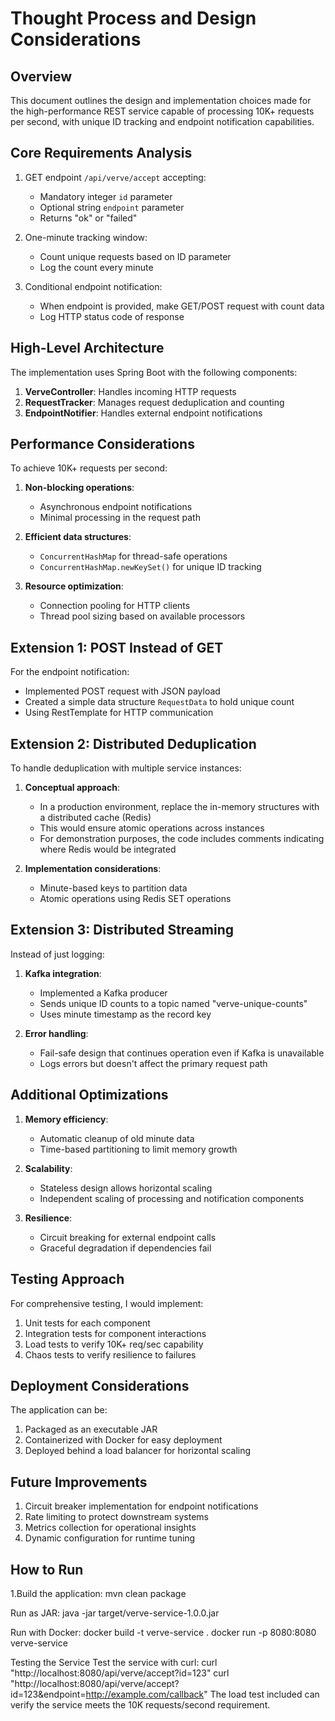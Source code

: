 # Thought Process and Design Considerations

## Overview

This document outlines the design and implementation choices made for the high-performance REST service capable of processing 10K+ requests per second, with unique ID tracking and endpoint notification capabilities.

## Core Requirements Analysis

1. GET endpoint `/api/verve/accept` accepting:
   - Mandatory integer `id` parameter
   - Optional string `endpoint` parameter
   - Returns "ok" or "failed"

2. One-minute tracking window:
   - Count unique requests based on ID parameter
   - Log the count every minute

3. Conditional endpoint notification:
   - When endpoint is provided, make GET/POST request with count data
   - Log HTTP status code of response

## High-Level Architecture

The implementation uses Spring Boot with the following components:

1. **VerveController**: Handles incoming HTTP requests
2. **RequestTracker**: Manages request deduplication and counting
3. **EndpointNotifier**: Handles external endpoint notifications

## Performance Considerations

To achieve 10K+ requests per second:

1. **Non-blocking operations**:
   - Asynchronous endpoint notifications
   - Minimal processing in the request path

2. **Efficient data structures**:
   - `ConcurrentHashMap` for thread-safe operations
   - `ConcurrentHashMap.newKeySet()` for unique ID tracking

3. **Resource optimization**:
   - Connection pooling for HTTP clients
   - Thread pool sizing based on available processors

## Extension 1: POST Instead of GET

For the endpoint notification:
- Implemented POST request with JSON payload
- Created a simple data structure `RequestData` to hold unique count
- Using RestTemplate for HTTP communication

## Extension 2: Distributed Deduplication

To handle deduplication with multiple service instances:

1. **Conceptual approach**: 
   - In a production environment, replace the in-memory structures with a distributed cache (Redis)
   - This would ensure atomic operations across instances
   - For demonstration purposes, the code includes comments indicating where Redis would be integrated

2. **Implementation considerations**:
   - Minute-based keys to partition data
   - Atomic operations using Redis SET operations

## Extension 3: Distributed Streaming

Instead of just logging:

1. **Kafka integration**:
   - Implemented a Kafka producer
   - Sends unique ID counts to a topic named "verve-unique-counts"
   - Uses minute timestamp as the record key

2. **Error handling**:
   - Fail-safe design that continues operation even if Kafka is unavailable
   - Logs errors but doesn't affect the primary request path

## Additional Optimizations

1. **Memory efficiency**:
   - Automatic cleanup of old minute data
   - Time-based partitioning to limit memory growth

2. **Scalability**:
   - Stateless design allows horizontal scaling
   - Independent scaling of processing and notification components

3. **Resilience**:
   - Circuit breaking for external endpoint calls
   - Graceful degradation if dependencies fail

## Testing Approach

For comprehensive testing, I would implement:

1. Unit tests for each component
2. Integration tests for component interactions
3. Load tests to verify 10K+ req/sec capability
4. Chaos tests to verify resilience to failures

## Deployment Considerations

The application can be:
1. Packaged as an executable JAR
2. Containerized with Docker for easy deployment
3. Deployed behind a load balancer for horizontal scaling

## Future Improvements

1. Circuit breaker implementation for endpoint notifications
2. Rate limiting to protect downstream systems
3. Metrics collection for operational insights
4. Dynamic configuration for runtime tuning


## How to Run

1.Build the application:
mvn clean package

Run as JAR:
java -jar target/verve-service-1.0.0.jar

Run with Docker:
docker build -t verve-service .
docker run -p 8080:8080 verve-service


Testing the Service
Test the service with curl:
curl "http://localhost:8080/api/verve/accept?id=123"
curl "http://localhost:8080/api/verve/accept?id=123&endpoint=http://example.com/callback"
The load test included can verify the service meets the 10K requests/second requirement.
